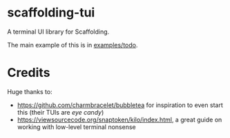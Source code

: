 # scaffolding-tui
A terminal UI library for Scaffolding.

The main example of this is in [examples/todo](../../examples/todo).

# Credits
Huge thanks to:
- https://github.com/charmbracelet/bubbletea for inspiration to even start this (their TUIs are *eye candy*)
- https://viewsourcecode.org/snaptoken/kilo/index.html, a great guide on working with low-level terminal nonsense
